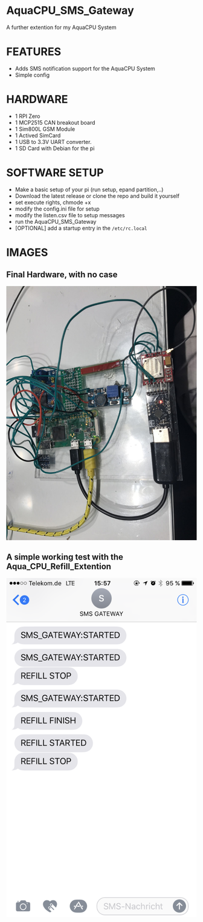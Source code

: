 # AquaCPU_SMS_Gateway
A further extention for my AquaCPU System

# FEATURES
* Adds SMS notification support for the AquaCPU System
* Simple config


# HARDWARE
* 1 RPI Zero
* 1 MCP2515 CAN breakout board
* 1 Sim800L GSM Module
* 1 Actived SimCard
* 1 USB to 3.3V UART converter.
* 1 SD Card with Debian for the pi


# SOFTWARE SETUP
* Make a basic setup of your pi (run setup, epand partition,..)
* Download the latest release or clone the repo and build it yourself
* set execute rights, chmode +x
* modify the config.ini file for setup
* modify the listen.csv file to setup messages
* run the AquaCPU_SMS_Gateway
* [OPTIONAL] add a startup entry in the `/etc/rc.local`


# IMAGES
## Final Hardware, with no case
![Gopher image](/documentation/images/final_hardware.jpeg)

## A simple working test with the Aqua_CPU_Refill_Extention
![Gopher image](/documentation/images/sms_test.png)
